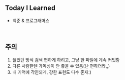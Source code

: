 ## Today I Learned

- 백준 & 프로그래머스

<br>

## 주의
1. 풀었던 방식 검색 편하게 하려고, 그냥 한 파일에 계속 커밋함
2. 다른 사람한텐 가독성이 안 좋을 수 있음(난 편하더라,,)
3. 내 기억에 각인되게, 강한 표현도 다수 존재:)
